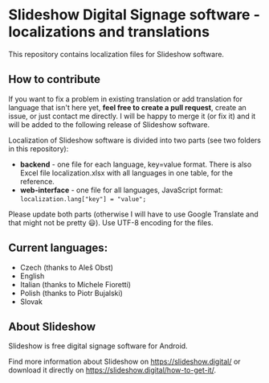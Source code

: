 # Slideshow Digital Signage software - localizations and translations

This repository contains localization files for Slideshow software.

## How to contribute

If you want to fix a problem in existing translation or add translation for language that isn't here yet, **feel free to create a pull request**, create an issue, or just contact me directly. I will be happy to merge it (or fix it) and it will be added to the following release of Slideshow software.

Localization of Slideshow software is divided into two parts (see two folders in this repository):
- **backend** - one file for each language, key=value format. There is also Excel file localization.xlsx with all languages in one table, for the reference.
- **web-interface** - one file for all languages, JavaScript format: `localization.lang["key"] = "value";`

Please update both parts (otherwise I will have to use Google Translate and that might not be pretty :smiley:). Use UTF-8 encoding for the files.

## Current languages:
- Czech (thanks to Aleš Obst)
- English
- Italian (thanks to Michele Fioretti)
- Polish (thanks to Piotr Bujalski)
- Slovak


## About Slideshow

Slideshow is free digital signage software for Android.

Find more information about Slideshow on https://slideshow.digital/ or download it directly on https://slideshow.digital/how-to-get-it/.
